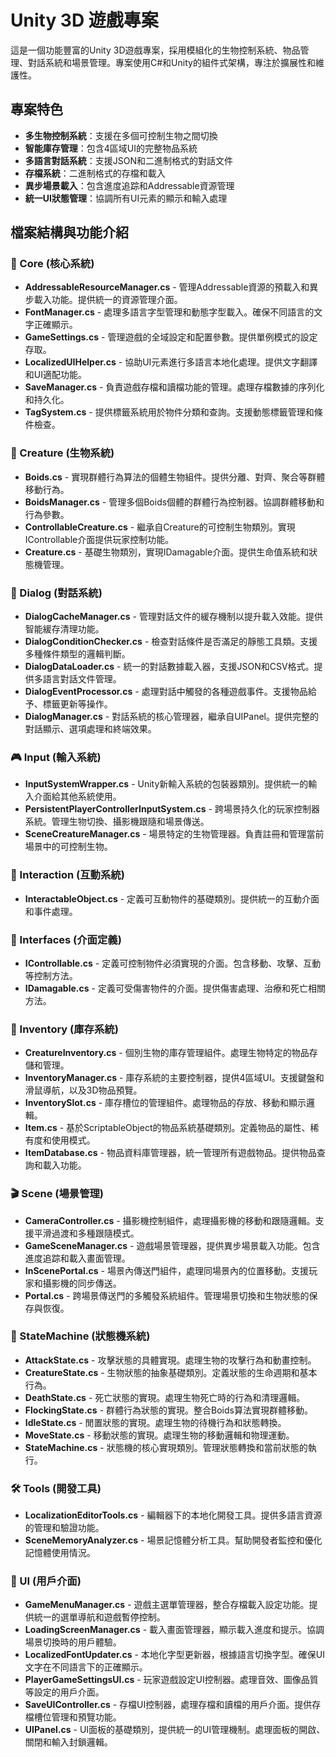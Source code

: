 # Unity 3D 遊戲專案

這是一個功能豐富的Unity 3D遊戲專案，採用模組化的生物控制系統、物品管理、對話系統和場景管理。專案使用C#和Unity的組件式架構，專注於擴展性和維護性。

## 專案特色

- **多生物控制系統**：支援在多個可控制生物之間切換
- **智能庫存管理**：包含4區域UI的完整物品系統
- **多語言對話系統**：支援JSON和二進制格式的對話文件
- **存檔系統**：二進制格式的存檔和載入
- **異步場景載入**：包含進度追踪和Addressable資源管理
- **統一UI狀態管理**：協調所有UI元素的顯示和輸入處理

## 檔案結構與功能介紹

### 🧠 Core (核心系統)
- **AddressableResourceManager.cs** - 管理Addressable資源的預載入和異步載入功能。提供統一的資源管理介面。
- **FontManager.cs** - 處理多語言字型管理和動態字型載入。確保不同語言的文字正確顯示。
- **GameSettings.cs** - 管理遊戲的全域設定和配置參數。提供單例模式的設定存取。
- **LocalizedUIHelper.cs** - 協助UI元素進行多語言本地化處理。提供文字翻譯和UI適配功能。
- **SaveManager.cs** - 負責遊戲存檔和讀檔功能的管理。處理存檔數據的序列化和持久化。
- **TagSystem.cs** - 提供標籤系統用於物件分類和查詢。支援動態標籤管理和條件檢查。

### 🐾 Creature (生物系統)
- **Boids.cs** - 實現群體行為算法的個體生物組件。提供分離、對齊、聚合等群體移動行為。
- **BoidsManager.cs** - 管理多個Boids個體的群體行為控制器。協調群體移動和行為參數。
- **ControllableCreature.cs** - 繼承自Creature的可控制生物類別。實現IControllable介面提供玩家控制功能。
- **Creature.cs** - 基礎生物類別，實現IDamagable介面。提供生命值系統和狀態機管理。

### 💬 Dialog (對話系統)
- **DialogCacheManager.cs** - 管理對話文件的緩存機制以提升載入效能。提供智能緩存清理功能。
- **DialogConditionChecker.cs** - 檢查對話條件是否滿足的靜態工具類。支援多種條件類型的邏輯判斷。
- **DialogDataLoader.cs** - 統一的對話數據載入器，支援JSON和CSV格式。提供多語言對話文件管理。
- **DialogEventProcessor.cs** - 處理對話中觸發的各種遊戲事件。支援物品給予、標籤更新等操作。
- **DialogManager.cs** - 對話系統的核心管理器，繼承自UIPanel。提供完整的對話顯示、選項處理和終端效果。

### 🎮 Input (輸入系統)
- **InputSystemWrapper.cs** - Unity新輸入系統的包裝器類別。提供統一的輸入介面給其他系統使用。
- **PersistentPlayerControllerInputSystem.cs** - 跨場景持久化的玩家控制器系統。管理生物切換、攝影機跟隨和場景傳送。
- **SceneCreatureManager.cs** - 場景特定的生物管理器。負責註冊和管理當前場景中的可控制生物。

### 🔗 Interaction (互動系統)
- **InteractableObject.cs** - 定義可互動物件的基礎類別。提供統一的互動介面和事件處理。

### 🎯 Interfaces (介面定義)
- **IControllable.cs** - 定義可控制物件必須實現的介面。包含移動、攻擊、互動等控制方法。
- **IDamagable.cs** - 定義可受傷害物件的介面。提供傷害處理、治療和死亡相關方法。

### 🎒 Inventory (庫存系統)
- **CreatureInventory.cs** - 個別生物的庫存管理組件。處理生物特定的物品存儲和管理。
- **InventoryManager.cs** - 庫存系統的主要控制器，提供4區域UI。支援鍵盤和滑鼠導航，以及3D物品預覽。
- **InventorySlot.cs** - 庫存槽位的管理組件。處理物品的存放、移動和顯示邏輯。
- **Item.cs** - 基於ScriptableObject的物品系統基礎類別。定義物品的屬性、稀有度和使用模式。
- **ItemDatabase.cs** - 物品資料庫管理器，統一管理所有遊戲物品。提供物品查詢和載入功能。

### 🎬 Scene (場景管理)
- **CameraController.cs** - 攝影機控制組件，處理攝影機的移動和跟隨邏輯。支援平滑過渡和多種跟隨模式。
- **GameSceneManager.cs** - 遊戲場景管理器，提供異步場景載入功能。包含進度追踪和載入畫面管理。
- **InScenePortal.cs** - 場景內傳送門組件，處理同場景內的位置移動。支援玩家和攝影機的同步傳送。
- **Portal.cs** - 跨場景傳送門的多觸發系統組件。管理場景切換和生物狀態的保存與恢復。

### 🎰 StateMachine (狀態機系統)
- **AttackState.cs** - 攻擊狀態的具體實現。處理生物的攻擊行為和動畫控制。
- **CreatureState.cs** - 生物狀態的抽象基礎類別。定義狀態的生命週期和基本行為。
- **DeathState.cs** - 死亡狀態的實現。處理生物死亡時的行為和清理邏輯。
- **FlockingState.cs** - 群體行為狀態的實現。整合Boids算法實現群體移動。
- **IdleState.cs** - 閒置狀態的實現。處理生物的待機行為和狀態轉換。
- **MoveState.cs** - 移動狀態的實現。處理生物的移動邏輯和物理運動。
- **StateMachine.cs** - 狀態機的核心實現類別。管理狀態轉換和當前狀態的執行。

### 🛠️ Tools (開發工具)
- **LocalizationEditorTools.cs** - 編輯器下的本地化開發工具。提供多語言資源的管理和驗證功能。
- **SceneMemoryAnalyzer.cs** - 場景記憶體分析工具。幫助開發者監控和優化記憶體使用情況。

### 🎨 UI (用戶介面)
- **GameMenuManager.cs** - 遊戲主選單管理器，整合存檔載入設定功能。提供統一的選單導航和遊戲暫停控制。
- **LoadingScreenManager.cs** - 載入畫面管理器，顯示載入進度和提示。協調場景切換時的用戶體驗。
- **LocalizedFontUpdater.cs** - 本地化字型更新器，根據語言切換字型。確保UI文字在不同語言下的正確顯示。
- **PlayerGameSettingsUI.cs** - 玩家遊戲設定UI控制器。處理音效、圖像品質等設定的用戶介面。
- **SaveUIController.cs** - 存檔UI控制器，處理存檔和讀檔的用戶介面。提供存檔槽位管理和預覽功能。
- **UIPanel.cs** - UI面板的基礎類別，提供統一的UI管理機制。處理面板的開啟、關閉和輸入封鎖邏輯。